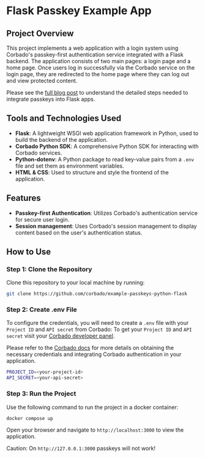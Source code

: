 # Flask Passkey Example App

## Project Overview

This project implements a web application with a login system using Corbado's passkey-first authentication service
integrated with a Flask backend. The application consists of two main pages: a login page and a home page. Once users
log in successfully via the Corbado service on the login page, they are redirected to the home page where they can log
out and view protected content.

Please see the [full blog post](https://www.corbado.com/blog/passkeys-python-flask) to understand the detailed steps needed to integrate passkeys into Flask apps.

## Tools and Technologies Used

- **Flask**: A lightweight WSGI web application framework in Python, used to build the backend of the application.
- **Corbado Python SDK**: A comprehensive Python SDK for interacting with Corbado services.
- **Python-dotenv**: A Python package to read key-value pairs from a `.env` file and set them as environment variables.
- **HTML & CSS**: Used to structure and style the frontend of the application.

## Features

- **Passkey-first Authentication**: Utilizes Corbado's authentication service for secure user login.
- **Session management**: Uses Corbado's session management to display content based on the user's authentication status.

## How to Use

### Step 1: Clone the Repository

Clone this repository to your local machine by running:

```sh
git clone https://github.com/corbado/example-passkeys-python-flask

```

### Step 2: Create .env File

To configure the credentials, you will need to create a `.env` file with your `Project ID` and `API secret` from Corbado:
To get your `Project ID` and `API secret` visit your [Corbado developer panel](https://app.corbado.com/?technology=passkeys&framework=Flask#signup-init).

Please refer to the [Corbado docs](https://docs.corbado.com/overview/welcome) for more details on obtaining the
necessary credentials and integrating Corbado authentication in your application.

```sh
PROJECT_ID=<your-project-id>
API_SECRET=<your-api-secret>
```

### Step 3: Run the Project

Use the following command to run the project in a docker container:

```sh
docker compose up
```

Open your browser and navigate to `http://localhost:3000` to view the application.

Caution: On `http://127.0.0.1:3000` passkeys will not work!